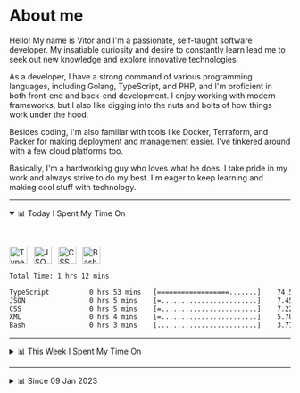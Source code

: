 # About me

Hello! My name is Vitor and I'm a passionate, self-taught software developer. My insatiable curiosity and desire to constantly learn lead me to seek out new knowledge and explore innovative technologies.

As a developer, I have a strong command of various programming languages, including Golang, TypeScript, and PHP, and I'm proficient in both front-end and back-end development. I enjoy working with modern frameworks, but I also like digging into the nuts and bolts of how things work under the hood.

Besides coding, I'm also familiar with tools like Docker, Terraform, and Packer for making deployment and management easier. I've tinkered around with a few cloud platforms too.

Basically, I'm a hardworking guy who loves what he does. I take pride in my work and always strive to do my best. I'm eager to keep learning and making cool stuff with technology.

---

<!-- ## 📊 Today I Spent My Time On -->

<details open>
<summary>📊 Today I Spent My Time On</summary>

&nbsp;

<!--DEVTIMER:TODAY:START-->
<img align="center" width="32px" src="https://cdn.simpleicons.org/typescript/3178C6" alt="TypeScript" />&nbsp;&nbsp;&nbsp;<img align="center" width="32px" src="https://cdn.simpleicons.org/carrd/fff" alt="JSON" />&nbsp;&nbsp;&nbsp;<img align="center" width="32px" src="https://cdn.simpleicons.org/css3/1572B6" alt="CSS" />&nbsp;&nbsp;&nbsp;<img align="center" width="32px" src="https://cdn.simpleicons.org/gnubash/fff" alt="Bash" />&nbsp;&nbsp;&nbsp;

```txt
Total Time: 1 hrs 12 mins

TypeScript          0 hrs 53 mins   [==================.......]    74.58 %
JSON                0 hrs 5 mins    [=........................]    7.45 %
CSS                 0 hrs 5 mins    [=........................]    7.22 %
XML                 0 hrs 4 mins    [=........................]    5.70 %
Bash                0 hrs 3 mins    [.........................]    3.77 %
```

<!--DEVTIMER:TODAY:END-->

</details>

---
<details>
<summary>📊 This Week I Spent My Time On</summary>

&nbsp;

<!--DEVTIMER:WEEK:START-->
<img align="center" width="32px" src="https://cdn.simpleicons.org/typescript/3178C6" alt="TypeScript" />&nbsp;&nbsp;&nbsp;<img align="center" width="32px" src="https://cdn.simpleicons.org/carrd/fff" alt="JSON" />&nbsp;&nbsp;&nbsp;<img align="center" width="32px" src="https://cdn.simpleicons.org/css3/1572B6" alt="CSS" />&nbsp;&nbsp;&nbsp;<img align="center" width="32px" src="https://cdn.simpleicons.org/gnubash/fff" alt="Bash" />&nbsp;&nbsp;&nbsp;

```txt
Total Time: 1 hrs 12 mins

TypeScript          0 hrs 53 mins   [==================.......]    74.58 %
JSON                0 hrs 5 mins    [=........................]    7.45 %
CSS                 0 hrs 5 mins    [=........................]    7.22 %
XML                 0 hrs 4 mins    [=........................]    5.70 %
Bash                0 hrs 3 mins    [.........................]    3.77 %
```

<!--DEVTIMER:WEEK:END-->
</details>

---


<details>
<summary>📊 Since 09 Jan 2023</summary>

&nbsp;

<!--DEVTIMER::START-->
<img align="center" width="32px" src="https://cdn.simpleicons.org/typescript/3178C6" alt="TypeScript" />&nbsp;&nbsp;&nbsp;<img align="center" width="32px" src="https://cdn.simpleicons.org/go/00ADD8" alt="Go" />&nbsp;&nbsp;&nbsp;<img align="center" width="32px" src="https://cdn.simpleicons.org/vuedotjs/4FC08D" alt="Vue" />&nbsp;&nbsp;&nbsp;<img align="center" width="32px" src="https://cdn.simpleicons.org/gnubash/fff" alt="Bash" />&nbsp;&nbsp;&nbsp;<img align="center" width="32px" src="https://cdn.simpleicons.org/yaml/fff" alt="YAML" />&nbsp;&nbsp;&nbsp;<img align="center" width="32px" src="https://cdn.simpleicons.org/carrd/fff" alt="JSON" />&nbsp;&nbsp;&nbsp;<img align="center" width="32px" src="https://cdn.simpleicons.org/markdown/fff" alt="Markdown" />&nbsp;&nbsp;&nbsp;<img align="center" width="32px" src="https://cdn.simpleicons.org/javascript/F7DF1E" alt="JavaScript" />&nbsp;&nbsp;&nbsp;<img align="center" width="32px" src="https://cdn.simpleicons.org/html5/E34F26" alt="HTML" />&nbsp;&nbsp;&nbsp;<img align="center" width="32px" src="https://cdn.simpleicons.org/css3/1572B6" alt="CSS" />&nbsp;&nbsp;&nbsp;<img align="center" width="32px" src="https://cdn.simpleicons.org/academia/fff" alt="Text" />&nbsp;&nbsp;&nbsp;

```txt
Total Time: 70 hrs 8 mins

TypeScript          37 hrs 53 mins  [=============............]    54.02 %
Go                  10 hrs 3 mins   [===......................]    14.32 %
Vue                 7 hrs 57 mins   [==.......................]    11.34 %
Bash                3 hrs 59 mins   [=........................]    5.69 %
YAML                3 hrs 12 mins   [=........................]    4.56 %
SCSS                1 hrs 37 mins   [.........................]    2.31 %
JSON                1 hrs 9 mins    [.........................]    1.65 %
Markdown            0 hrs 59 mins   [.........................]    1.40 %
JavaScript          0 hrs 50 mins   [.........................]    1.19 %
Docker              0 hrs 44 mins   [.........................]    1.04 %
SQL                 0 hrs 18 mins   [.........................]    0.43 %
HTML                0 hrs 15 mins   [.........................]    0.36 %
XML                 0 hrs 13 mins   [.........................]    0.30 %
CSS                 0 hrs 9 mins    [.........................]    0.22 %
Text                0 hrs 7 mins    [.........................]    0.16 %
```

<!--DEVTIMER::END-->

</details>

